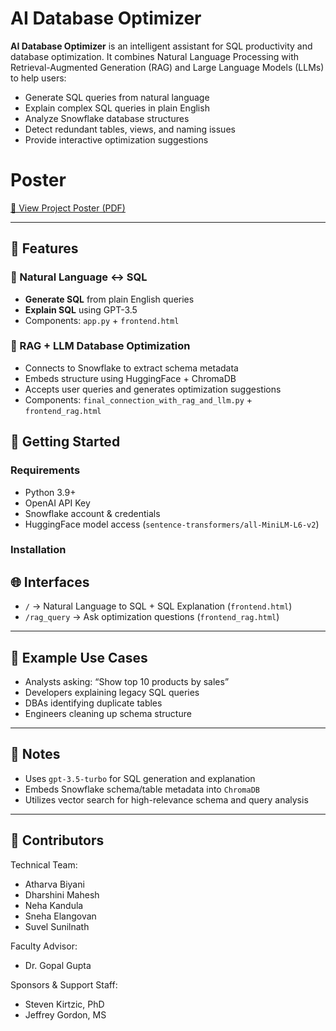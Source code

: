 # AI Database Optimizer

**AI Database Optimizer** is an intelligent assistant for SQL productivity and database optimization. It combines Natural Language Processing with Retrieval-Augmented Generation (RAG) and Large Language Models (LLMs) to help users:

- Generate SQL queries from natural language
- Explain complex SQL queries in plain English
- Analyze Snowflake database structures
- Detect redundant tables, views, and naming issues
- Provide interactive optimization suggestions

# Poster
[📄 View Project Poster (PDF)](./poster_39.USAA%20-%20DatabAIse.pdf)

---

## 🧠 Features

### 🔄 Natural Language ↔ SQL
- **Generate SQL** from plain English queries
- **Explain SQL** using GPT-3.5
- Components: `app.py` + `frontend.html`

### 🧠 RAG + LLM Database Optimization
- Connects to Snowflake to extract schema metadata
- Embeds structure using HuggingFace + ChromaDB
- Accepts user queries and generates optimization suggestions
- Components: `final_connection_with_rag_and_llm.py` + `frontend_rag.html`

## 🚀 Getting Started

### Requirements

- Python 3.9+
- OpenAI API Key
- Snowflake account & credentials
- HuggingFace model access (`sentence-transformers/all-MiniLM-L6-v2`)

### Installation


## 🌐 Interfaces

- `/` → Natural Language to SQL + SQL Explanation (`frontend.html`)
- `/rag_query` → Ask optimization questions (`frontend_rag.html`)

---

## 💼 Example Use Cases

- Analysts asking: “Show top 10 products by sales”
- Developers explaining legacy SQL queries
- DBAs identifying duplicate tables
- Engineers cleaning up schema structure

---

## 📌 Notes

- Uses `gpt-3.5-turbo` for SQL generation and explanation
- Embeds Snowflake schema/table metadata into `ChromaDB`
- Utilizes vector search for high-relevance schema and query analysis

---


## 👥 Contributors
Technical Team:
- Atharva Biyani 
- Dharshini Mahesh 
- Neha Kandula 
- Sneha Elangovan 
- Suvel Sunilnath 

Faculty Advisor:
- Dr. Gopal Gupta

Sponsors & Support Staff:
- Steven Kirtzic, PhD
- Jeffrey Gordon, MS
